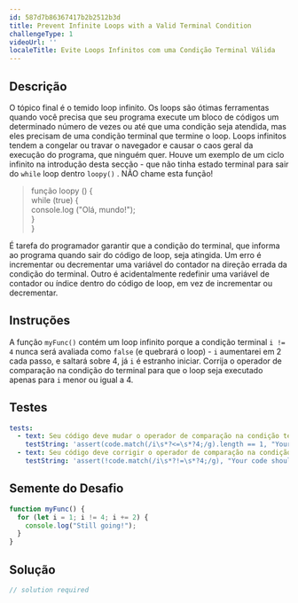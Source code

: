 ```yaml
---
id: 587d7b86367417b2b2512b3d
title: Prevent Infinite Loops with a Valid Terminal Condition
challengeType: 1
videoUrl: ''
localeTitle: Evite Loops Infinitos com uma Condição Terminal Válida
---
```


## Descrição
<section id="description"> O tópico final é o temido loop infinito. Os loops são ótimas ferramentas quando você precisa que seu programa execute um bloco de códigos um determinado número de vezes ou até que uma condição seja atendida, mas eles precisam de uma condição terminal que termine o loop. Loops infinitos tendem a congelar ou travar o navegador e causar o caos geral da execução do programa, que ninguém quer. Houve um exemplo de um ciclo infinito na introdução desta secção - que não tinha estado terminal para sair do <code>while</code> loop dentro <code>loopy()</code> . NÃO chame esta função! <blockquote> função loopy () { <br> while (true) { <br> console.log (&quot;Olá, mundo!&quot;); <br> } <br> } </blockquote> É tarefa do programador garantir que a condição do terminal, que informa ao programa quando sair do código de loop, seja atingida. Um erro é incrementar ou decrementar uma variável do contador na direção errada da condição do terminal. Outro é acidentalmente redefinir uma variável de contador ou índice dentro do código de loop, em vez de incrementar ou decrementar. </section>

## Instruções
<section id="instructions"> A função <code>myFunc()</code> contém um loop infinito porque a condição terminal <code>i != 4</code> nunca será avaliada como <code>false</code> (e quebrará o loop) - <code>i</code> aumentarei em 2 cada passo, e saltará sobre 4, já <code>i</code> é estranho iniciar. Corrija o operador de comparação na condição do terminal para que o loop seja executado apenas para <code>i</code> menor ou igual a 4. </section>

## Testes
<section id='tests'>

```yml
tests:
  - text: Seu código deve mudar o operador de comparação na condição terminal (a parte intermediária) do loop <code>for</code> .
    testString: 'assert(code.match(/i\s*?<=\s*?4;/g).length == 1, "Your code should change the comparison operator in the terminal condition (the middle part) of the <code>for</code> loop.");'
  - text: Seu código deve corrigir o operador de comparação na condição terminal do loop.
    testString: 'assert(!code.match(/i\s*?!=\s*?4;/g), "Your code should fix the comparison operator in the terminal condition of the loop.");'

```

</section>

## Semente do Desafio
<section id='challengeSeed'>

<div id='js-seed'>

```js
function myFunc() {
  for (let i = 1; i != 4; i += 2) {
    console.log("Still going!");
  }
}

```

</div>



</section>

## Solução
<section id='solution'>

```js
// solution required
```
</section>
